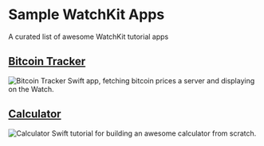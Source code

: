# Sample WatchKit Apps
A curated list of awesome WatchKit tutorial apps

[Bitcoin Tracker](http://www.raywenderlich.com/89562/watchkit-tutorial-with-swift-getting-started)
---
![Bitcoin Tracker](https://github.com/sanketfirodiya/sample-watchkit-apps/blob/master/images/Bitcoin.png)
Swift app, fetching bitcoin prices a server and displaying on the Watch.


[Calculator](http://www.noodlewerk.com/blog/calculator-apple-watch-tutorial/) 
---
![Calculator](https://github.com/sanketfirodiya/sample-watchkit-apps/blob/master/images/Calculator.png)
Swift tutorial for building an awesome calculator from scratch.
